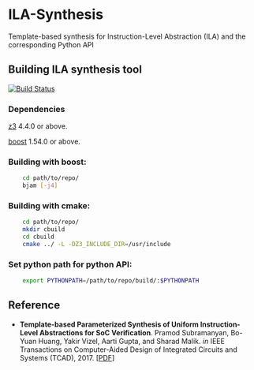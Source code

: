 # ILA-Synthesis
Template-based synthesis for Instruction-Level Abstraction (ILA) and the corresponding Python API

## Building ILA synthesis tool

[![Build Status](https://travis-ci.org/PrincetonILA/ILA-Synthesis.svg?branch=master)](https://travis-ci.org/PrincetonILA/ILA-Synthesis)

### Dependencies 
[z3](https://github.com/Z3Prover/z3) 4.4.0 or above.

[boost](https://www.boost.org) 1.54.0 or above.

### Building with boost:

```bash
	cd path/to/repo/
	bjam [-j4]
```

### Building with cmake:

```bash
	cd path/to/repo/
	mkdir cbuild
	cd cbuild
	cmake ../ -L -DZ3_INCLUDE_DIR=/usr/include
```

### Set python path for python API:

```bash
	export PYTHONPATH=/path/to/repo/build/:$PYTHONPATH
```

## Reference
* __Template-based Parameterized Synthesis of Uniform Instruction-Level Abstractions for SoC Verification__.
  Pramod Subramanyan, Bo-Yuan Huang, Yakir Vizel, Aarti Gupta, and Sharad Malik.
  *in* IEEE Transactions on Computer-Aided Design of Integrated Circuits and Systems (TCAD), 2017.
  [[PDF](https://github.com/Bo-Yuan-Huang/ILA-Tools/blob/master/docs/publications/Template-based%20Parameterized%20Synthesis%20of%20Uniform%20Instruction-Level%20Abstractions%20for%20SoC%20Verification.pdf)]
